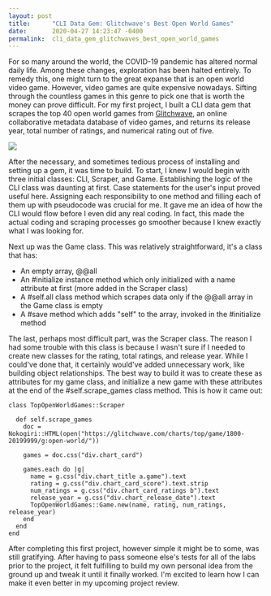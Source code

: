```yaml
---
layout: post
title:      "CLI Data Gem: Glitchwave's Best Open World Games"
date:       2020-04-27 14:23:47 -0400
permalink:  cli_data_gem_glitchwaves_best_open_world_games
---
```



For so many around the world, the COVID-19 pandemic has altered normal daily life. Among these changes, exploration has been halted entirely. To remedy this, one might turn to the great expanse that is an open world video game. However, video games are quite expensive nowadays. Sifting through the countless games in this genre to pick one that is worth the money can prove difficult. For my first project, I built a CLI data gem that scrapes the top 40 open world games from [Glitchwave](https://glitchwave.com/), an online collaborative metadata database of video games, and returns its release year, total number of ratings, and numerical rating out of five.

![](https://i.imgur.com/xVQctng.png)

After the necessary, and sometimes tedious process of installing and setting up a gem, it was time to build. To start, I knew I would begin with three initial classes: CLI, Scraper, and Game. Establishing the logic of the CLI class was daunting at first. Case statements for the user's input proved useful here. Assigning each responsibility to one method and filling each of them up with pseudocode was crucial for me. It gave me an idea of how the CLI would flow before I even did any real coding. In fact, this made the actual coding and scraping processes go smoother because I knew exactly what I was looking for.

Next up was the Game class. This was relatively straightforward, it's a class that has:

* An empty array, @@all
* An #initialize instance method which only initialized with a name attribute at first (more added in the Scraper class)
* A #self.all class method which scrapes data only if the @@all array in the Game class is empty
* A #save method which adds "self" to the array, invoked in the #initialize method

The last, perhaps most difficult part, was the Scraper class. The reason I had some trouble with this class is because I wasn't sure if I needed to create new classes for the rating, total ratings, and release year. While I could've done that, it certainly would've added unnecessary work, like building object relationships. The best way to build it was to create these as attributes for my game class, and initialize a new game with these attributes at the end of the #self.scrape_games class method. This is how it came out:

```
class TopOpenWorldGames::Scraper
  
  def self.scrape_games
    doc = Nokogiri::HTML(open("https://glitchwave.com/charts/top/game/1800-20199999/g:open-world/"))
    
    games = doc.css("div.chart_card")

    games.each do |g|
      name = g.css("div.chart_title a.game").text
      rating = g.css("div.chart_card_score").text.strip
      num_ratings = g.css("div.chart_card_ratings b").text
      release_year = g.css("div.chart_release_date").text
      TopOpenWorldGames::Game.new(name, rating, num_ratings, release_year)
    end
  end
end
```

After completing this first project, however simple it might be to some, was still gratifying. After having to pass someone else's tests for all of the labs prior to the project, it felt fulfilling to build my own personal idea from the ground up and tweak it until it finally worked. I'm excited to learn how I can make it even better in my upcoming project review. 
